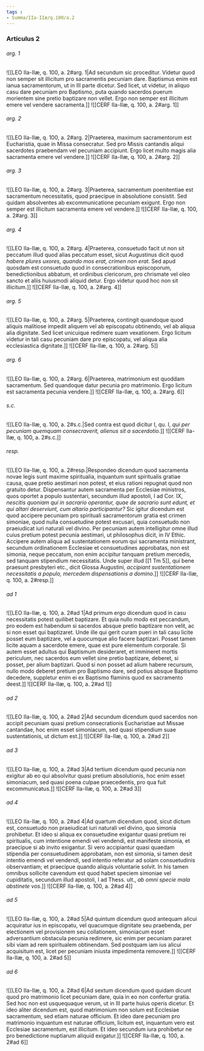 ```yaml
---
tags : 
- Summa/IIa-IIæ/q.100/a.2
---
```


### Articulus 2

###### arg. 1
![[LEO IIa-IIæ, q. 100, a. 2#arg. 1|Ad secundum sic proceditur. Videtur quod non semper sit illicitum pro sacramentis pecuniam dare. Baptismus enim est ianua sacramentorum, ut in III parte dicetur. Sed licet, ut videtur, in aliquo casu dare pecuniam pro Baptismo, puta quando sacerdos puerum morientem sine pretio baptizare non vellet. Ergo non semper est illicitum emere vel vendere sacramenta.]]
![[CERF IIa-IIæ, q. 100, a. 2#arg. 1]]

###### arg. 2
![[LEO IIa-IIæ, q. 100, a. 2#arg. 2|Praeterea, maximum sacramentorum est Eucharistia, quae in Missa consecratur. Sed pro Missis cantandis aliqui sacerdotes praebendam vel pecuniam accipiunt. Ergo licet multo magis alia sacramenta emere vel vendere.]]
![[CERF IIa-IIæ, q. 100, a. 2#arg. 2]]

###### arg. 3
![[LEO IIa-IIæ, q. 100, a. 2#arg. 3|Praeterea, sacramentum poenitentiae est sacramentum necessitatis, quod praecipue in absolutione consistit. Sed quidam absolventes ab excommunicatione pecuniam exigunt. Ergo non semper est illicitum sacramenta emere vel vendere.]]
![[CERF IIa-IIæ, q. 100, a. 2#arg. 3]]

###### arg. 4
![[LEO IIa-IIæ, q. 100, a. 2#arg. 4|Praeterea, consuetudo facit ut non sit peccatum illud quod alias peccatum esset, sicut Augustinus dicit quod *habere plures uxores, quando mos erat, crimen non erat*. Sed apud quosdam est consuetudo quod in consecrationibus episcoporum, benedictionibus abbatum, et ordinibus clericorum, pro chrismate vel oleo sancto et aliis huiusmodi aliquid detur. Ergo videtur quod hoc non sit illicitum.]]
![[CERF IIa-IIæ, q. 100, a. 2#arg. 4]]

###### arg. 5
![[LEO IIa-IIæ, q. 100, a. 2#arg. 5|Praeterea, contingit quandoque quod aliquis malitiose impedit aliquem vel ab episcopatu obtinendo, vel ab aliqua alia dignitate. Sed licet unicuique redimere suam vexationem. Ergo licitum videtur in tali casu pecuniam dare pro episcopatu, vel aliqua alia ecclesiastica dignitate.]]
![[CERF IIa-IIæ, q. 100, a. 2#arg. 5]]

###### arg. 6
![[LEO IIa-IIæ, q. 100, a. 2#arg. 6|Praeterea, matrimonium est quoddam sacramentum. Sed quandoque datur pecunia pro matrimonio. Ergo licitum est sacramenta pecunia vendere.]]
![[CERF IIa-IIæ, q. 100, a. 2#arg. 6]]

###### s.c.
![[LEO IIa-IIæ, q. 100, a. 2#s.c.|Sed contra est quod dicitur I, qu. I, *qui per pecuniam quemquam consecraverit, alienus sit a sacerdotio*.]]
![[CERF IIa-IIæ, q. 100, a. 2#s.c.]]

###### resp.
![[LEO IIa-IIæ, q. 100, a. 2#resp.|Respondeo dicendum quod sacramenta novae legis sunt maxime spiritualia, inquantum sunt spiritualis gratiae causa, quae pretio aestimari non potest, et eius rationi repugnat quod non gratuito detur. Dispensantur autem sacramenta per Ecclesiae ministros, quos oportet a populo sustentari, secundum illud apostoli, I ad Cor. IX, *nescitis quoniam qui in sacrario operantur, quae de sacrario sunt edunt, et qui altari deserviunt, cum altario participantur?* Sic igitur dicendum est quod accipere pecuniam pro spirituali sacramentorum gratia est crimen simoniae, quod nulla consuetudine potest excusari, quia consuetudo non praeiudicat iuri naturali vel divino. Per pecuniam autem intelligitur omne illud cuius pretium potest pecunia aestimari, ut philosophus dicit, in IV Ethic. Accipere autem aliqua ad sustentationem eorum qui sacramenta ministrant, secundum ordinationem Ecclesiae et consuetudines approbatas, non est simonia, neque peccatum, non enim accipitur tanquam pretium mercedis, sed tanquam stipendium necessitatis. Unde super illud [[1 Tm 5]], qui bene praesunt presbyteri etc., dicit Glossa Augustini, *accipiant sustentationem necessitatis a populo, mercedem dispensationis a domino*.]]
![[CERF IIa-IIæ, q. 100, a. 2#resp.]]

###### ad 1
![[LEO IIa-IIæ, q. 100, a. 2#ad 1|Ad primum ergo dicendum quod in casu necessitatis potest quilibet baptizare. Et quia nullo modo est peccandum, pro eodem est habendum si sacerdos absque pretio baptizare non velit, ac si non esset qui baptizaret. Unde ille qui gerit curam pueri in tali casu licite posset eum baptizare, vel a quocumque alio facere baptizari. Posset tamen licite aquam a sacerdote emere, quae est pure elementum corporale. Si autem esset adultus qui Baptismum desideraret, et immineret mortis periculum, nec sacerdos eum vellet sine pretio baptizare, deberet, si posset, per alium baptizari. Quod si non posset ad alium habere recursum, nullo modo deberet pretium pro Baptismo dare, sed potius absque Baptismo decedere, suppletur enim ei ex Baptismo flaminis quod ex sacramento deest.]]
![[CERF IIa-IIæ, q. 100, a. 2#ad 1]]

###### ad 2
![[LEO IIa-IIæ, q. 100, a. 2#ad 2|Ad secundum dicendum quod sacerdos non accipit pecuniam quasi pretium consecrationis Eucharistiae aut Missae cantandae, hoc enim esset simoniacum, sed quasi stipendium suae sustentationis, ut dictum est.]]
![[CERF IIa-IIæ, q. 100, a. 2#ad 2]]

###### ad 3
![[LEO IIa-IIæ, q. 100, a. 2#ad 3|Ad tertium dicendum quod pecunia non exigitur ab eo qui absolvitur quasi pretium absolutionis, hoc enim esset simoniacum, sed quasi poena culpae praecedentis, pro qua fuit excommunicatus.]]
![[CERF IIa-IIæ, q. 100, a. 2#ad 3]]

###### ad 4
![[LEO IIa-IIæ, q. 100, a. 2#ad 4|Ad quartum dicendum quod, sicut dictum est, consuetudo non praeiudicat iuri naturali vel divino, quo simonia prohibetur. Et ideo si aliqua ex consuetudine exigantur quasi pretium rei spiritualis, cum intentione emendi vel vendendi, est manifeste simonia, et praecipue si ab invito exigantur. Si vero accipiantur quasi quaedam stipendia per consuetudinem approbatam, non est simonia, si tamen desit intentio emendi vel vendendi, sed intentio referatur ad solam consuetudinis observantiam; et praecipue quando aliquis voluntarie solvit. In his tamen omnibus sollicite cavendum est quod habet speciem simoniae vel cupiditatis, secundum illud apostoli, I ad Thess. ult., *ab omni specie mala abstinete vos*.]]
![[CERF IIa-IIæ, q. 100, a. 2#ad 4]]

###### ad 5
![[LEO IIa-IIæ, q. 100, a. 2#ad 5|Ad quintum dicendum quod antequam alicui acquiratur ius in episcopatu, vel quacumque dignitate seu praebenda, per electionem vel provisionem seu collationem, simoniacum esset adversantium obstacula pecunia redimere, sic enim per pecuniam pararet sibi viam ad rem spiritualem obtinendam. Sed postquam iam ius alicui acquisitum est, licet per pecuniam iniusta impedimenta removere.]]
![[CERF IIa-IIæ, q. 100, a. 2#ad 5]]

###### ad 6
![[LEO IIa-IIæ, q. 100, a. 2#ad 6|Ad sextum dicendum quod quidam dicunt quod pro matrimonio licet pecuniam dare, quia in eo non confertur gratia. Sed hoc non est usquequaque verum, ut in III parte huius operis dicetur. Et ideo aliter dicendum est, quod matrimonium non solum est Ecclesiae sacramentum, sed etiam naturae officium. Et ideo dare pecuniam pro matrimonio inquantum est naturae officium, licitum est, inquantum vero est Ecclesiae sacramentum, est illicitum. Et ideo secundum iura prohibetur ne pro benedictione nuptiarum aliquid exigatur.]]
![[CERF IIa-IIæ, q. 100, a. 2#ad 6]]


